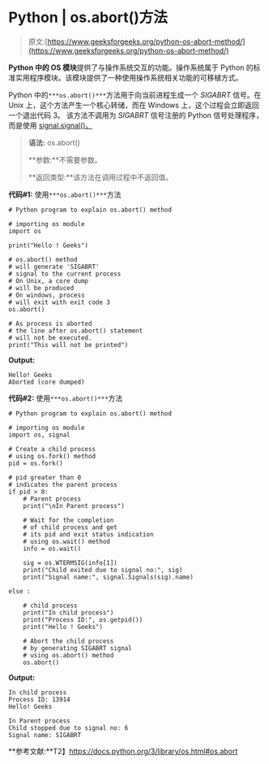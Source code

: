 # Python | os.abort()方法

> 原文:[https://www.geeksforgeeks.org/python-os-abort-method/](https://www.geeksforgeeks.org/python-os-abort-method/)

**Python 中的 OS 模块**提供了与操作系统交互的功能。操作系统属于 Python 的标准实用程序模块。该模块提供了一种使用操作系统相关功能的可移植方式。

Python 中的`***os.abort()***`方法用于向当前进程生成一个 *SIGABRT* 信号。在 Unix 上，这个方法产生一个核心转储，而在 Windows 上，这个过程会立即返回一个退出代码 3。
该方法不调用为 *SIGABRT* 信号注册的 Python 信号处理程序，而是使用 [signal.signal()。](https://docs.python.org/3/library/signal.html#signal.signal)

> **语法:** os.abort()
> 
> **参数:**不需要参数。
> 
> **返回类型:**该方法在调用过程中不返回值。

**代码#1:** 使用`***os.abort()***`方法

```
# Python program to explain os.abort() method 

# importing os module  
import os

print("Hello ! Geeks")

# os.abort() method
# will generate 'SIGABRT'
# signal to the current process
# On Unix, a core dump
# will be produced
# On windows, process
# will exit with exit code 3
os.abort()

# As process is aborted
# the line after os.abort() statement
# will not be executed.
print("This will not be printed")
```

**Output:**

```
Hello! Geeks
Aborted (core dumped)

```

**代码#2:** 使用`***os.abort()***`方法

```
# Python program to explain os.abort() method 

# importing os module  
import os, signal

# Create a child process
# using os.fork() method 
pid = os.fork()

# pid greater than 0
# indicates the parent process 
if pid > 0:
    # Parent process    
    print("\nIn Parent process")

    # Wait for the completion 
    # of child process and get 
    # its pid and exit status indication
    # using os.wait() method 
    info = os.wait()

    sig = os.WTERMSIG(info[1]) 
    print("Child exited due to signal no:", sig)
    print("Signal name:", signal.Signals(sig).name)

else :

    # child process
    print("In child process")
    print("Process ID:", os.getpid())
    print("Hello ! Geeks")

    # Abort the child process
    # by generating SIGABRT signal
    # using os.abort() method
    os.abort()
```

**Output:**

```
In child process
Process ID: 13914
Hello! Geeks

In Parent process
Child stopped due to signal no: 6
Signal name: SIGABRT

```

**参考文献:**T2】https://docs.python.org/3/library/os.html#os.abort